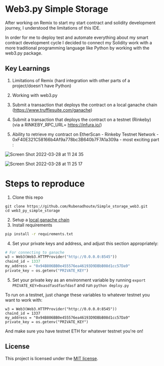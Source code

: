 

# Web3.py Simple Storage

After working on Remix to start my start contract and solidity development journey, I understood the limitations of this IDE.

In order for me to deploy test and automate everything about my smart contract development cycle I decided to connect my Solidity work with a more 
traditional programming language like Python by working with the web3.py package.



## Key Learnings

1. Limitations of Remix (hard integration with other parts of a project/doesn't have Python)

2. Working with web3.py

3. Submit a transaction that deploys the contract on a local ganache chain (https://www.trufflesuite.com/ganache)

4. Submit a transaction that deploys the contract on a testnet (Rinkeby) (via a RINKEBY_RPC_URL= https://infura.io/)

5. Ability to retrieve my contract on EtherScan - Rinkeby Testnet Network - 0xF40E321C58166b4Af9a778bc3B640b7F7A1a309a - most exciting part :


![Screen Shot 2022-03-28 at 11 24 35](https://user-images.githubusercontent.com/68856635/160357427-7037f32d-d2ab-473f-95cf-847e613b4e1a.png)

![Screen Shot 2022-03-28 at 11 25 17](https://user-images.githubusercontent.com/68856635/160357467-934ab9db-a220-4f0f-a252-c6bfceb53c85.png)


# Steps to reproduce 

1. Clone this repo

```
git clone https://github.com/Rubenadhoute/Simple_storage_web3.git
cd web3_py_simple_storage
```

2. Setup a [local ganache chain](https://www.trufflesuite.com/ganache)
3. Install requirements

```bash
pip install -r requirements.txt
```

4. Set your private keys and address, and adjust this section appropriately:

```python
# For connecting to ganache
w3 = Web3(Web3.HTTPProvider("http://0.0.0.0:8545"))
chaind_id = 1337
my_address = "0x94B806BB0e455576ea46193D9DBbB08d1cc57Da9"
private_key = os.getenv("PRIVATE_KEY")
```

5. Set your private key as an environment variable by running `export PRIVATE_KEY=0xasdfasdfasfdasf` and run `python deploy.py`



To run on a testnet, just change these variables to whatever testnet you want to work with:

```
w3 = Web3(Web3.HTTPProvider("http://0.0.0.0:8545"))
chaind_id = 1337
my_address = "0x94B806BB0e455576ea46193D9DBbB08d1cc57Da9"
private_key = os.getenv("PRIVATE_KEY")
```

And make sure you have testnet ETH for whatever testnet you're on!

## License

This project is licensed under the [MIT license](LICENSE).
